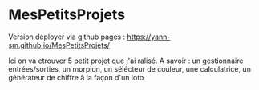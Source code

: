 # MesPetitsProjets
Version déployer via github pages : https://yann-sm.github.io/MesPetitsProjets/

Ici on va etrouver 5 petit projet que j'ai ralisé.
A savoir : 
   un gestionnaire entrées/sorties,
   un morpion,
   un sélécteur de couleur,
   une calculatrice,
   un générateur de chiffre à la façon d'un loto
